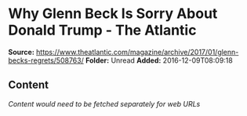 # Why Glenn Beck Is Sorry About Donald Trump - The Atlantic

**Source:** https://www.theatlantic.com/magazine/archive/2017/01/glenn-becks-regrets/508763/
**Folder:** Unread
**Added:** 2016-12-09T08:09:18




## Content
*Content would need to be fetched separately for web URLs*
